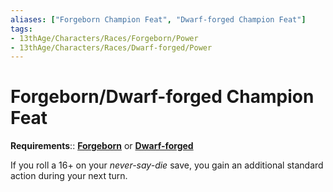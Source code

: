```yaml
---
aliases: ["Forgeborn Champion Feat", "Dwarf-forged Champion Feat"]
tags:
- 13thAge/Characters/Races/Forgeborn/Power
- 13thAge/Characters/Races/Dwarf-forged/Power
---
```

# Forgeborn/Dwarf-forged Champion Feat

__Requirements__:: __[Forgeborn](../Forgeborn-Dwarf-forged.md)__ or __[Dwarf-forged](../Forgeborn-Dwarf-forged.md)__

If you roll a 16+ on your *never-say-die* save, you gain an additional standard action during your next turn.
